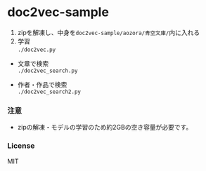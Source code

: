 # doc2vec-sample
1. zipを解凍し、中身を`doc2vec-sample/aozora/青空文庫/`内に入れる
2. 学習  
`./doc2vec.py`

* 文章で検索  
`./doc2vec_search.py`

* 作者・作品で検索  
`./doc2vec_search2.py`

### 注意
* zipの解凍・モデルの学習のため約2GBの空き容量が必要です。

### License
MIT
